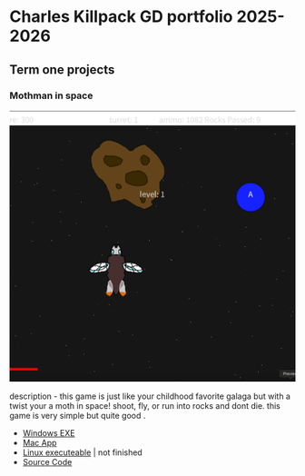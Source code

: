 # Charles Killpack GD portfolio 2025-2026 

## Term one projects

### Mothman in space

![SpaceGame](https://github.com/charles-K102/port-1b-/blob/main/images/spacegame.png?raw=true)

description - this game is just like your childhood favorite galaga but with a twist your a moth in space! shoot, fly, or run into rocks and dont die. this game is very simple but quite good .

* [Windows EXE](https://github.com/charles-K102/port-1b-/blob/main/src/Spacegame/windows-amd64.zip)
* [Mac App](https://github.com/charles-K102/port-1b-/blob/main/src/Spacegame/macos-aarch64.zip)
* [Linux executeable]() | not finished
* [Source Code](https://github.com/charles-K102/port-1b-/tree/main/src/Spacegame/Spacegame)
